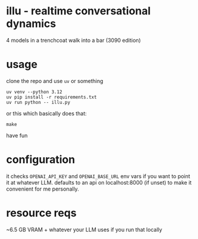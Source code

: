 # illu - realtime conversational dynamics
4 models in a trenchcoat walk into a bar (3090 edition)

# usage
clone the repo and use `uv` or something

```shell
uv venv --python 3.12
uv pip install -r requirements.txt
uv run python -- illu.py
```

or this which basically does that:

```shell
make
```

have fun

# configuration
it checks `OPENAI_API_KEY` and `OPENAI_BASE_URL` env vars if you want to point it at whatever LLM. defaults to an
api on localhost:8000 (if unset) to make it convenient for me personally.

# resource reqs
~6.5 GB VRAM + whatever your LLM uses if you run that locally
